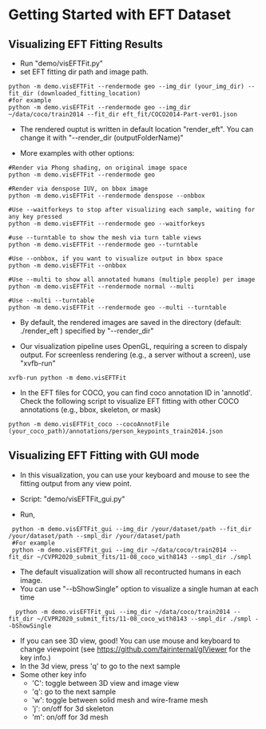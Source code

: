 # Getting Started with EFT Dataset

## Visualizing EFT Fitting Results
- Run "demo/visEFTFit.py" 
- set EFT fitting dir path and image path. 
```
python -m demo.visEFTFit --rendermode geo --img_dir (your_img_dir) --fit_dir (downloaded_fitting_location)
#for example
python -m demo.visEFTFit --rendermode geo --img_dir ~/data/coco/train2014 --fit_dir eft_fit/COCO2014-Part-ver01.json
```

- The rendered ouptut is written in default location "render_eft". You can change it with "--render_dir (outputFolderName)"

- More examples with other options:

```
#Render via Phong shading, on original image space
python -m demo.visEFTFit --rendermode geo

#Render via denspose IUV, on bbox image
python -m demo.visEFTFit --rendermode denspose --onbbox

#Use --waitforkeys to stop after visualizing each sample, waiting for any key pressed
python -m demo.visEFTFit --rendermode geo --waitforkeys

#use --turntable to show the mesh via turn table views
python -m demo.visEFTFit --rendermode geo --turntable

#Use --onbbox, if you want to visualize output in bbox space 
python -m demo.visEFTFit --onbbox

#Use --multi to show all annotated humans (multiple people) per image
python -m demo.visEFTFit --rendermode normal --multi

#Use --multi --turntable
python -m demo.visEFTFit --rendermode geo --multi --turntable

```
- By default, the rendered images are saved in the directory (default: ./render_eft ) specified by "--render_dir"

- Our visualization pipeline uses OpenGL, requiring a screen to dispaly output. For screenless rendering (e.g., a server without a screen), use "xvfb-run"
```
xvfb-run python -m demo.visEFTFit
```

- In the EFT files for COCO, you can find coco annotation ID in 'annotId'. 
Check the following script to visualize EFT fitting with other COCO annotations (e.g., bbox, skeleton, or mask)
```
python -m demo.visEFTFit_coco --cocoAnnotFile (your_coco_path)/annotations/person_keypoints_train2014.json

```

## Visualizing EFT Fitting with GUI mode
- In this visualization, you can use your keyboard and mouse to see the fitting output from any view point.
- Script: "demo/visEFTFit_gui.py" 

- Run,
```
 python -m demo.visEFTFit_gui --img_dir /your/dataset/path --fit_dir /your/dataset/path --smpl_dir /your/dataset/path
 #For example
 python -m demo.visEFTFit_gui --img_dir ~/data/coco/train2014 --fit_dir ~/CVPR2020_submit_fits/11-08_coco_with8143 --smpl_dir ./smpl
```
- The default visualization will show all recontructed humans in each image. 
- You can use "--bShowSingle" option to visualize a single human at each time
```
  python -m demo.visEFTFit_gui --img_dir ~/data/coco/train2014 --fit_dir ~/CVPR2020_submit_fits/11-08_coco_with8143 --smpl_dir ./smpl --bShowSingle
```

 - If you can see 3D view, good! You can use mouse and keyboard to change viewpoint (see https://github.com/fairinternal/glViewer for the key info.)
 - In the 3d view, press 'q' to go to the next sample
 - Some other key info
   - 'C': toggle between 3D view and image view
   - 'q': go to the next sample
   - 'w': toggle between solid mesh and wire-frame mesh
   - 'j': on/off for 3d skeleton
   - 'm': on/off for 3d mesh  
